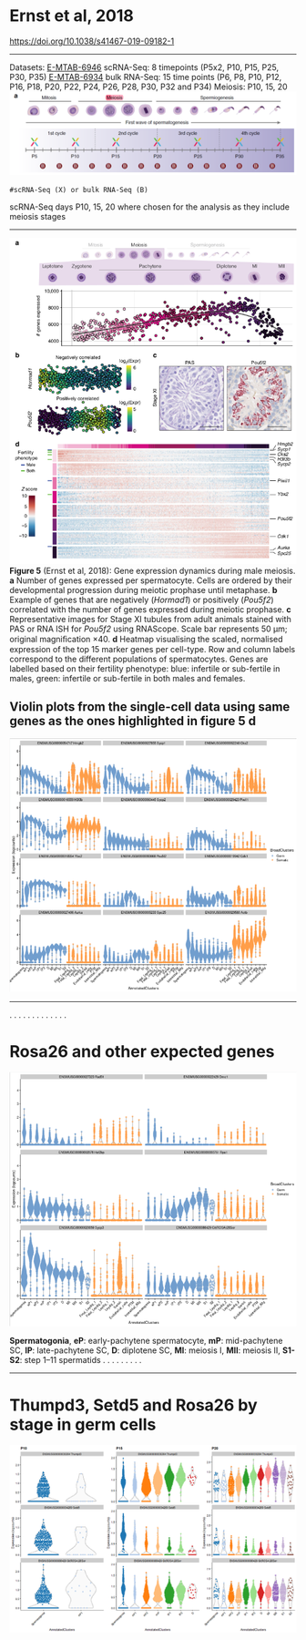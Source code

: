 # Ernst et al, 2018
https://doi.org/10.1038/s41467-019-09182-1

---

Datasets:
[E-MTAB-6946](https://www.ebi.ac.uk/arrayexpress/experiments/E-MTAB-6946/) scRNA-Seq: 8 timepoints (P5x2, P10, P15, P25, P30, P35)
[E-MTAB-6934](https://www.ebi.ac.uk/arrayexpress/experiments/E-MTAB-6934/) bulk RNA-Seq: 15 time points (P6, P8, P10, P12, P16, P18, P20, P22, P24, P26, P28, P30, P32 and P34)
Meiosis: P10, 15, 20 
![2e22835beae60a6001e515b8f4c2381f.png](_resources/2e22835beae60a6001e515b8f4c2381f-1.png)
```
#scRNA-Seq (X) or bulk RNA-Seq (B)
```
scRNA-Seq days P10, 15, 20 where chosen for the analysis as they include meiosis stages

---

![b23d6e49f7dfd3f6247785b90c626e67.png](../_resources/b23d6e49f7dfd3f6247785b90c626e67.png)
**Figure 5** (Ernst et al, 2018): Gene expression dynamics during male meiosis. **a** Number of genes expressed per spermatocyte. Cells are ordered by their developmental progression during meiotic prophase until metaphase. **b** Example of genes that are negatively (*Hormad1*) or positively (*Pou5f2*) correlated with the number of genes expressed during meiotic prophase. **c** Representative images for Stage XI tubules from adult animals stained with PAS or RNA ISH for *Pou5f2* using RNAScope. Scale bar represents 50 µm; original magniﬁcation ×40. **d** Heatmap visualising the scaled, normalised expression of the top 15 marker genes per cell-type. Row and column labels correspond to the different populations of spermatocytes. Genes are labelled based on their fertility phenotype: blue: infertile or sub-fertile in males, green: infertile or sub-fertile in both males and females.

## Violin plots from the single-cell data using same genes as the ones highlighted in figure 5 d
![6e120bff1962c064e45194f89883a8ab.png](../_resources/6e120bff1962c064e45194f89883a8ab.png)

---
.
.
.
.
.
.
.
.
.
.
.
.
.


# Rosa26 and other expected genes
![47fc78bbd51e6af25a8b94458bddabe4.png](../_resources/47fc78bbd51e6af25a8b94458bddabe4.png)

**Spermatogonia**, **eP**: early-pachytene spermatocyte, **mP**: mid-pachytene SC, **lP**: late-pachytene SC, **D**: diplotene SC, **MI**: meiosis I,
**MII**: meiosis II, **S1-S2**: step 1–11 spermatids
.
.
.
.
.
.
.
.
.


---
# Thumpd3, Setd5 and Rosa26 by stage in germ cells
![aeb5c93650e4f901b3bd253a22bc1ae2.png](../_resources/aeb5c93650e4f901b3bd253a22bc1ae2.png)
